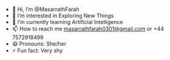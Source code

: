 - 👋 Hi, I’m @MasarrathFarah
- 👀 I’m interested in Exploring New Things
- 🌱 I’m currently learning Artificial Intelligence
- 📫 How to reach me masarrathfarah0301@gmail.com or +44 7572918499
- 😄 Pronouns: She/her
- ⚡ Fun fact: Very shy

<!---
MasarrathFarah/MasarrathFarah is a ✨ special ✨ repository because its `README.md` (this file) appears on your GitHub profile.
You can click the Preview link to take a look at your changes.
--->
